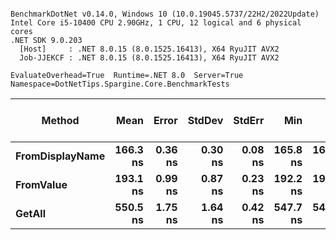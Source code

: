 ```

BenchmarkDotNet v0.14.0, Windows 10 (10.0.19045.5737/22H2/2022Update)
Intel Core i5-10400 CPU 2.90GHz, 1 CPU, 12 logical and 6 physical cores
.NET SDK 9.0.203
  [Host]     : .NET 8.0.15 (8.0.1525.16413), X64 RyuJIT AVX2
  Job-JJEKCF : .NET 8.0.15 (8.0.1525.16413), X64 RyuJIT AVX2

EvaluateOverhead=True  Runtime=.NET 8.0  Server=True  
Namespace=DotNetTips.Spargine.Core.BenchmarkTests  

```
| Method          | Mean     | Error   | StdDev  | StdErr  | Min      | Q1       | Median   | Q3       | Max      | Op/s        | CI99.9% Margin | Iterations | Kurtosis | MValue | Skewness | Rank | LogicalGroup | Baseline | Gen0   | Completed Work Items | Lock Contentions | Exceptions | Code Size | Allocated |
|---------------- |---------:|--------:|--------:|--------:|---------:|---------:|---------:|---------:|---------:|------------:|---------------:|-----------:|---------:|-------:|---------:|-----:|------------- |--------- |-------:|---------------------:|-----------------:|-----------:|----------:|----------:|
| **FromDisplayName** | **166.3 ns** | **0.36 ns** | **0.30 ns** | **0.08 ns** | **165.8 ns** | **166.2 ns** | **166.4 ns** | **166.5 ns** | **166.9 ns** | **6,011,891.6** |       **6.459 ns** |      **13.00** |    **2.216** |  **2.000** |  **-0.1073** |    **1** | *****            | **No**       | **0.0024** |                    **-** |                **-** |          **-** |        **NA** |     **232 B** |
| **FromValue**       | **193.1 ns** | **0.99 ns** | **0.87 ns** | **0.23 ns** | **192.2 ns** | **192.4 ns** | **192.8 ns** | **193.6 ns** | **194.8 ns** | **5,179,290.4** |       **6.883 ns** |      **14.00** |    **2.073** |  **2.000** |   **0.7326** |    **2** | *****            | **No**       | **0.0024** |                    **-** |                **-** |          **-** |        **NA** |     **232 B** |
| **GetAll**          | **550.5 ns** | **1.75 ns** | **1.64 ns** | **0.42 ns** | **547.7 ns** | **549.6 ns** | **550.4 ns** | **551.5 ns** | **553.5 ns** | **1,816,375.9** |       **7.288 ns** |      **15.00** |    **2.015** |  **2.000** |   **0.1529** |    **3** | *****            | **No**       | **0.0048** |                    **-** |                **-** |          **-** |   **3,437 B** |     **472 B** |
